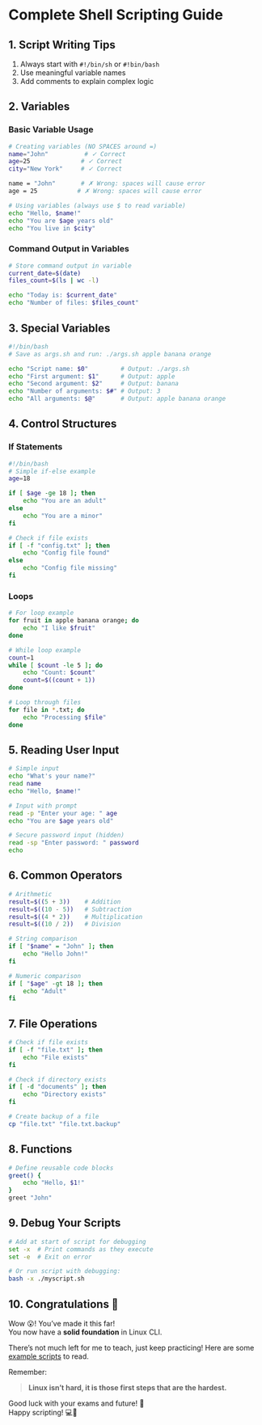 # Complete Shell Scripting Guide

## 1. Script Writing Tips

1. Always start with `#!/bin/sh` or `#!bin/bash`
2. Use meaningful variable names
3. Add comments to explain complex logic

## 2. Variables

### Basic Variable Usage

```bash
# Creating variables (NO SPACES around =)
name="John"          # ✓ Correct
age=25              # ✓ Correct
city="New York"     # ✓ Correct

name = "John"       # ✗ Wrong: spaces will cause error
age = 25           # ✗ Wrong: spaces will cause error

# Using variables (always use $ to read variable)
echo "Hello, $name!"
echo "You are $age years old"
echo "You live in $city"
```

### Command Output in Variables

```bash
# Store command output in variable
current_date=$(date)
files_count=$(ls | wc -l)

echo "Today is: $current_date"
echo "Number of files: $files_count"
```

## 3. Special Variables

```bash
#!/bin/bash
# Save as args.sh and run: ./args.sh apple banana orange

echo "Script name: $0"         # Output: ./args.sh
echo "First argument: $1"      # Output: apple
echo "Second argument: $2"     # Output: banana
echo "Number of arguments: $#" # Output: 3
echo "All arguments: $@"       # Output: apple banana orange
```

## 4. Control Structures

### If Statements

```bash
#!/bin/bash
# Simple if-else example
age=18

if [ $age -ge 18 ]; then
    echo "You are an adult"
else
    echo "You are a minor"
fi

# Check if file exists
if [ -f "config.txt" ]; then
    echo "Config file found"
else
    echo "Config file missing"
fi
```

### Loops

```bash
# For loop example
for fruit in apple banana orange; do
    echo "I like $fruit"
done

# While loop example
count=1
while [ $count -le 5 ]; do
    echo "Count: $count"
    count=$((count + 1))
done

# Loop through files
for file in *.txt; do
    echo "Processing $file"
done
```

## 5. Reading User Input

```bash
# Simple input
echo "What's your name?"
read name
echo "Hello, $name!"

# Input with prompt
read -p "Enter your age: " age
echo "You are $age years old"

# Secure password input (hidden)
read -sp "Enter password: " password
echo
```

## 6. Common Operators

```bash
# Arithmetic
result=$((5 + 3))    # Addition
result=$((10 - 5))   # Subtraction
result=$((4 * 2))    # Multiplication
result=$((10 / 2))   # Division

# String comparison
if [ "$name" = "John" ]; then
    echo "Hello John!"
fi

# Numeric comparison
if [ "$age" -gt 18 ]; then
    echo "Adult"
fi
```

## 7. File Operations

```bash
# Check if file exists
if [ -f "file.txt" ]; then
    echo "File exists"
fi

# Check if directory exists
if [ -d "documents" ]; then
    echo "Directory exists"
fi

# Create backup of a file
cp "file.txt" "file.txt.backup"
```

## 8. Functions

```bash
# Define reusable code blocks
greet() {
    echo "Hello, $1!"
}
greet "John"

```

## 9. Debug Your Scripts

```bash
# Add at start of script for debugging
set -x  # Print commands as they execute
set -e  # Exit on error

# Or run script with debugging:
bash -x ./myscript.sh
```

## **10. Congratulations 🎉**

Wow 😮! You’ve made it this far!  
You now have a **solid foundation** in Linux CLI.

There’s not much left for me to teach, just keep practicing! Here are some [example scripts](https://github.com/titanknis/ISIMM-L1-Info-Cours/tree/main/systeme%20d'exploitation/MySummary/ExampleScripts) to read.

Remember:

> **Linux isn’t hard, it is those first steps that are the hardest.**

Good luck with your exams and future! 🚀  
Happy scripting! 💻🎉
